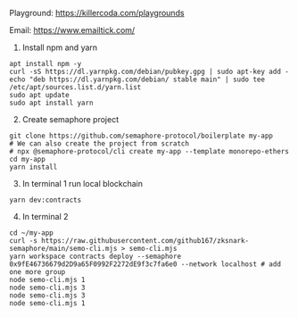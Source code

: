 Playground: https://killercoda.com/playgrounds

Email: https://www.emailtick.com/

1. Install npm and yarn
```
apt install npm -y
curl -sS https://dl.yarnpkg.com/debian/pubkey.gpg | sudo apt-key add -
echo "deb https://dl.yarnpkg.com/debian/ stable main" | sudo tee /etc/apt/sources.list.d/yarn.list
sudo apt update
sudo apt install yarn

```

2. Create semaphore project
```
git clone https://github.com/semaphore-protocol/boilerplate my-app
# We can also create the project from scratch
# npx @semaphore-protocol/cli create my-app --template monorepo-ethers
cd my-app
yarn install

```

3. In terminal 1 run local blockchain
```
yarn dev:contracts

```

4. In terminal 2 
```
cd ~/my-app
curl -s https://raw.githubusercontent.com/github167/zksnark-semaphore/main/semo-cli.mjs > semo-cli.mjs
yarn workspace contracts deploy --semaphore 0x9fE46736679d2D9a65F0992F2272dE9f3c7fa6e0 --network localhost # add one more group
node semo-cli.mjs 1
node semo-cli.mjs 3
node semo-cli.mjs 3
node semo-cli.mjs 1

```
